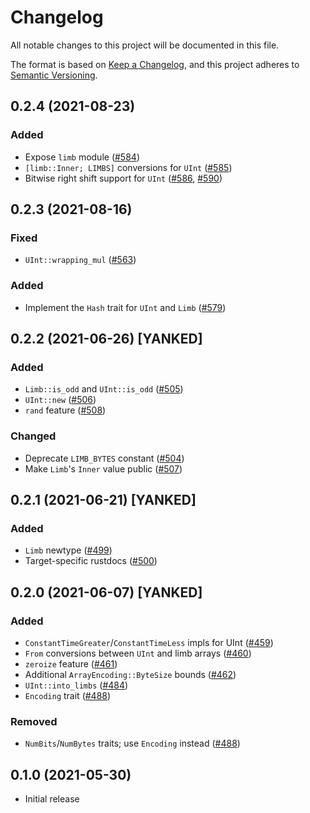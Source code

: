 # Changelog
All notable changes to this project will be documented in this file.

The format is based on [Keep a Changelog](https://keepachangelog.com/en/1.0.0/),
and this project adheres to [Semantic Versioning](https://semver.org/spec/v2.0.0.html).

## 0.2.4 (2021-08-23)
### Added
- Expose `limb` module ([#584])
- `[limb::Inner; LIMBS]` conversions for `UInt` ([#585])
- Bitwise right shift support for `UInt` ([#586], [#590])

[#584]: https://github.com/RustCrypto/utils/pull/584
[#585]: https://github.com/RustCrypto/utils/pull/585
[#586]: https://github.com/RustCrypto/utils/pull/586
[#590]: https://github.com/RustCrypto/utils/pull/590

## 0.2.3 (2021-08-16)
### Fixed
- `UInt::wrapping_mul` ([#563])

### Added
- Implement the `Hash` trait for `UInt` and `Limb` ([#579])

[#563]: https://github.com/RustCrypto/utils/pull/563
[#579]: https://github.com/RustCrypto/utils/pull/579

## 0.2.2 (2021-06-26) [YANKED]
### Added
- `Limb::is_odd` and `UInt::is_odd` ([#505])
- `UInt::new` ([#506])
- `rand` feature ([#508])

### Changed
- Deprecate `LIMB_BYTES` constant ([#504])
- Make `Limb`'s `Inner` value public ([#507])

[#504]: https://github.com/RustCrypto/utils/pull/504
[#505]: https://github.com/RustCrypto/utils/pull/505
[#506]: https://github.com/RustCrypto/utils/pull/506
[#507]: https://github.com/RustCrypto/utils/pull/507
[#508]: https://github.com/RustCrypto/utils/pull/508

## 0.2.1 (2021-06-21) [YANKED]
### Added
- `Limb` newtype ([#499])
- Target-specific rustdocs ([#500])

[#499]: https://github.com/RustCrypto/utils/pull/499
[#500]: https://github.com/RustCrypto/utils/pull/500

## 0.2.0 (2021-06-07) [YANKED]
### Added
- `ConstantTimeGreater`/`ConstantTimeLess` impls for UInt ([#459])
- `From` conversions between `UInt` and limb arrays ([#460])
- `zeroize` feature ([#461])
- Additional `ArrayEncoding::ByteSize` bounds ([#462])
- `UInt::into_limbs` ([#484])
- `Encoding` trait ([#488])

### Removed
- `NumBits`/`NumBytes` traits; use `Encoding` instead ([#488])

[#459]: https://github.com/RustCrypto/utils/pull/459
[#460]: https://github.com/RustCrypto/utils/pull/460
[#461]: https://github.com/RustCrypto/utils/pull/461
[#462]: https://github.com/RustCrypto/utils/pull/462
[#484]: https://github.com/RustCrypto/utils/pull/484
[#488]: https://github.com/RustCrypto/utils/pull/488

## 0.1.0 (2021-05-30)
- Initial release
